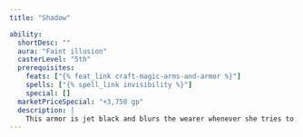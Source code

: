 ```yaml
---
title: "Shadow"

ability:
  shortDesc: ""
  aura: "Faint illusion"
  casterLevel: "5th"
  prerequisites:
    feats: ["{% feat_link craft-magic-arms-and-armor %}"]
    spells: ["{% spell_link invisibility %}"]
    special: []
  marketPriceSpecial: "+3,750 gp"
  description: |
    This armor is jet black and blurs the wearer whenever she tries to hide, granting a +5 competence bonus on _hide_ checks. (The armor's armor check penalty still applies normally.)
---
```

